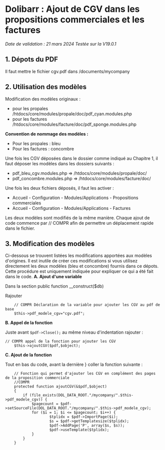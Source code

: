 # Dolibarr : Ajout de CGV dans les propositions commerciales et les factures

*Date de validation : 21 mars 2024*
*Testée sur la V19.0.1*


## 1. Dépots du PDF

Il faut mettre le fichier cgv.pdf dans /documents/mycompany

## 2. Utilisation des modèles

Modification des modèles originaux :
- pour les propales /htdocs/core/modules/propale/doc/pdf_cyan.modules.php  
- pour les factures /htdocs/core/modules/facture/doc/pdf_sponge.modules.php  

**Convention de nommage des modèles :**

- Pour les propales : bleu
- Pour les factures : concombre

Une fois les CGV déposées dans le dossier comme indiqué au Chapitre 1, il faut déposer les modèles dans les dossiers suivants :

- pdf_bleu_cgv.modules.php => /htdocs/core/modules/propale/doc/  
- pdf_concombre.modules.php => /htdocs/core/modules/facture/doc/  

Une fois les deux fichiers déposés, il faut les activer :

- Accueil - Configuration - Modules/Applications - Propositions commerciales
- Accueil - Configuration - Modules/Applications - Factures

Les deux modèles sont modifiés de la même manière. Chaque ajout de code commence par // COMPR afin de permettre un déplacement rapide dans le fichier.

## 3. Modification des modèles

Ci-dessous se trouvent listées les modifications apportées aux modèles d'origines. Il est inutile de créer ces modifications si vous utilisez directement les deux modèles (bleu et concombre) fournis dans ce dépots. 
Cette procédure est uniquement indiquée pour expliquer ce qui a été fait dans le code.
**A. Ajout d'une variable**

Dans la section public function __construct($db)  

Rajouter

```
	// COMPR Déclaration de la variable pour ajouter les CGV au pdf de base
	$this->pdf_modele_cgv="cgv.pdf";
```

**B. Appel de la fonction**

Juste avant `$pdf->Close();` au même niveau d'indentation rajouter :

```
// COMPR appel de la fonction pour ajouter les CGV
	$this->ajoutCGV($pdf,$object);
```	

**C. Ajout de la fonction**

Tout en bas du code, avant la dernière } coller la fonction suivante :

```
	// Fonction qui permet d'ajouter les CGV en complément des pages de la proposition commerciale
	//COMPR
	protected function ajoutCGV(&$pdf,$object)
	{
		if (file_exists(DOL_DATA_ROOT."/mycompany/".$this->pdf_modele_cgv)) {
			$pagecount = $pdf->setSourceFile(DOL_DATA_ROOT."/mycompany/".$this->pdf_modele_cgv);
			for ($i = 1; $i <= $pagecount; $i++) {
					$tplidx = $pdf->ImportPage($i);
					$s = $pdf->getTemplatesize($tplidx);
					$pdf->AddPage('P', array($s, $s));
					$pdf->useTemplate($tplidx);
			}
		}
	}
```
